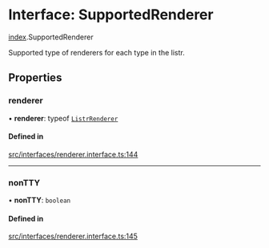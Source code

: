 # Interface: SupportedRenderer

[index](../modules/index.md).SupportedRenderer

Supported type of renderers for each type in the listr.

## Properties

### renderer

• **renderer**: typeof [`ListrRenderer`](../classes/index.ListrRenderer.md)

#### Defined in

[src/interfaces/renderer.interface.ts:144](https://github.com/cenk1cenk2/listr2/blob/12dcf06/src/interfaces/renderer.interface.ts#L144)

---

### nonTTY

• **nonTTY**: `boolean`

#### Defined in

[src/interfaces/renderer.interface.ts:145](https://github.com/cenk1cenk2/listr2/blob/12dcf06/src/interfaces/renderer.interface.ts#L145)
